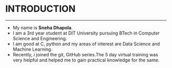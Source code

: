# INTRODUCTION
-------------------------------------------
- My name is **Sneha Dhapola**.
- I am a 3rd year student at DIT University pursuing BTech in Computer Science and Engineering.
- I am good at C, python and my areas of interest are Data Science and Machine Learning.
- Recently, i joined the git, GitHub series.The 5 day virtual training was very helpful and helped me to gain practical knowledge for the same.
